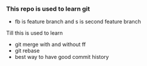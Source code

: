 ### This repo is used to learn git

- fb is feature branch and s is second feature branch

Till this is used to learn

- git merge with and without ff
- git rebase
- best way to have good commit history
